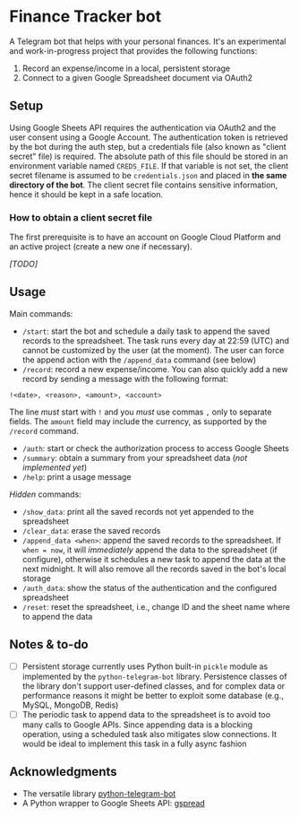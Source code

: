 # Finance Tracker bot

A Telegram bot that helps with your personal finances. It's an experimental and work-in-progress project that provides the following functions:

1. Record an expense/income in a local, persistent storage
2. Connect to a given Google Spreadsheet document via OAuth2

## Setup

Using Google Sheets API requires the authentication via OAuth2 and the user consent using a Google Account. The authentication token is retrieved by the bot during the auth step, but a credentials file (also known as "client secret" file) is required. The absolute path of this file should be stored in an environment variable named `CREDS_FILE`. If that variable is not set, the client secret filename is assumed to be `credentials.json` and placed in **the same directory of the bot**. The client secret file contains sensitive information, hence it should be kept in a safe location.

### How to obtain a client secret file

The first prerequisite is to have an account on Google Cloud Platform and an active project (create a new one if necessary).

*[TODO]*

## Usage

Main commands:

- `/start`: start the bot and schedule a daily task to append the saved records to the spreadsheet. The task runs every day at 22:59 (UTC) and cannot be customized by the user (at the moment). The user can force the append action with the `/append_data` command (see below)
- `/record`: record a new expense/income. You can also quickly add a new record by sending a message with the following format:
```
!<date>, <reason>, <amount>, <account>
```
The line *must* start with `!` and you *must* use commas `,` only to separate fields. The `amount` field may include the currency, as supported by the `/record` command.

- `/auth`: start or check the authorization process to access Google Sheets
- `/summary`: obtain a summary from your spreadsheet data (*not implemented yet*)
- `/help`: print a usage message

*Hidden* commands:

- `/show_data`: print all the saved records not yet appended to the spreadsheet
- `/clear_data`: erase the saved records
- `/append_data <when>`: append the saved records to the spreadsheet. If `when = now`, it will *immediately* append the data to the spreadsheet (if configure), otherwise it schedules a new task to append the data at the next midnight. It will also remove all the records saved in the bot's local storage
- `/auth_data`: show the status of the authentication and the configured spreadsheet
- `/reset`: reset the spreadsheet, i.e., change ID and the sheet name where to append the data

## Notes & to-do

- [ ] Persistent storage currently uses Python built-in `pickle` module as implemented by the `python-telegram-bot` library. Persistence classes of the library don't support user-defined classes, and for complex data or performance reasons it might be better to exploit some database (e.g., MySQL, MongoDB, Redis)
- [ ] The periodic task to append data to the spreadsheet is to avoid too many calls to Google APIs. Since appending data is a blocking operation, using a scheduled task also mitigates slow connections. It would be ideal to implement this task in a fully async fashion

## Acknowledgments

- The versatile library [python-telegram-bot](https://github.com/python-telegram-bot/python-telegram-bot)
- A Python wrapper to Google Sheets API: [gspread](https://github.com/burnash/gspread)